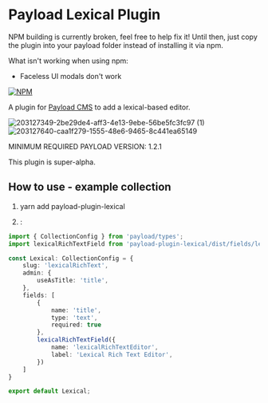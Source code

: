 # Payload Lexical Plugin

NPM building is currently broken, feel free to help fix it! Until then, just copy the plugin into your payload folder instead of installing it via npm.

What isn't working when using npm:
- Faceless UI modals don't work

[![NPM](https://img.shields.io/npm/v/payload-plugin-lexical)](https://www.npmjs.com/package/payload-plugin-lexical)

A plugin for [Payload CMS](https://github.com/payloadcms/payload) to add a lexical-based editor.

![203127349-2be29de4-aff3-4e13-9ebe-56be5fc3fc97 (1)](https://user-images.githubusercontent.com/70709113/204068103-a09f39e1-14e4-45fc-868a-68558380b74e.png)
![203127640-caa1f279-1555-48e6-9465-8c441ea65149](https://user-images.githubusercontent.com/70709113/204068104-8dcf337a-b18e-47b8-8ba3-3e777a1f834c.png)


MINIMUM REQUIRED PAYLOAD VERSION: 1.2.1

This plugin is super-alpha.

## How to use - example collection

1. yarn add payload-plugin-lexical

2. :
```ts
import { CollectionConfig } from 'payload/types';
import lexicalRichTextField from 'payload-plugin-lexical/dist/fields/lexicalRichTextField'

const Lexical: CollectionConfig = {
    slug: 'lexicalRichText',
    admin: {
        useAsTitle: 'title',
    },
    fields: [
        {
            name: 'title',
            type: 'text',
            required: true
        },
        lexicalRichTextField({
            name: 'lexicalRichTextEditor',
            label: 'Lexical Rich Text Editor',
        })
    ]
}

export default Lexical;

```
